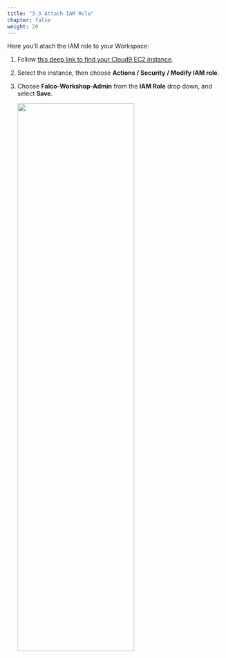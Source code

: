```yaml
---
title: "3.3 Attach IAM Role"
chapter: false
weight: 20
---
```


Here you'll atach the IAM role to your Workspace:

1. Follow [this deep link to find your Cloud9 EC2 instance](https://console.aws.amazon.com/ec2/v2/home?region=us-east-1#Instances:search=aws-cloud9-falco;sort=desc:launchTime).

2. Select the instance, then choose **Actions / Security / Modify IAM role**.

3. Choose **Falco-Workshop-Admin** from the **IAM Role** drop down, and select **Save**.

    <img src=/images/10_prerequisites/attachIAMRole.gif width="75%" height="57%">
